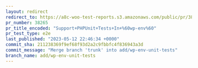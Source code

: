 ```yaml
---
layout: redirect
redirect_to: https://a8c-woo-test-reports.s3.amazonaws.com/public/pr/38265/e2e/index.html
pr_number: 38265
pr_title_encoded: "Support+PHPUnit+Tests+In+%60wp-env%60"
pr_test_type: e2e
last_published: "2023-05-12 22:46:34 +0000"
commit_sha: 211238369f9ef68f93d2a2c9fbbfc4f836943a3d
commit_message: "Merge branch 'trunk' into add/wp-env-unit-tests"
branch_name: add/wp-env-unit-tests
---
```

